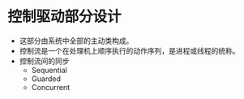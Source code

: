 # 控制驱动部分设计

- 这部分由系统中全部的主动类构成。
- 控制流是一个在处理机上顺序执行的动作序列，是进程或线程的统称。
- 控制流间的同步
  - Sequential
  - Guarded
  - Concurrent
